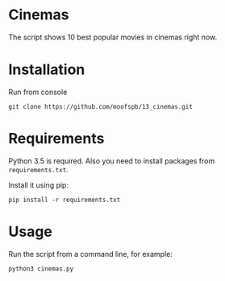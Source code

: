 # Cinemas

The script shows 10 best popular movies in cinemas right now.

# Installation

Run from console

`git clone https://github.com/moofspb/13_cinemas.git`

# Requirements

Python 3.5 is required. Also you need to install packages from
 `requirements.txt`.

Install it using pip:

`pip install -r requirements.txt`

# Usage

Run the script from a command line, for example:

`python3 cinemas.py`